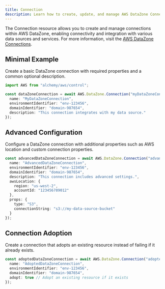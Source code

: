 ```yaml
---
title: Connection
description: Learn how to create, update, and manage AWS DataZone Connections using Alchemy Cloud Control.
---
```


The Connection resource allows you to create and manage connections within AWS DataZone, enabling connectivity and integration with various data sources and services. For more information, visit the [AWS DataZone Connections](https://docs.aws.amazon.com/datazone/latest/userguide/).

## Minimal Example

Create a basic DataZone connection with required properties and a common optional description.

```ts
import AWS from "alchemy/aws/control";

const dataZoneConnection = await AWS.DataZone.Connection("myDataZoneConnection", {
  name: "MyDataZoneConnection",
  environmentIdentifier: "env-123456",
  domainIdentifier: "domain-987654",
  description: "This connection integrates with my data source."
});
```

## Advanced Configuration

Configure a DataZone connection with additional properties such as AWS location and custom connection properties.

```ts
const advancedDataZoneConnection = await AWS.DataZone.Connection("advancedConnection", {
  name: "AdvancedDataZoneConnection",
  environmentIdentifier: "env-123456",
  domainIdentifier: "domain-987654",
  description: "This connection includes advanced settings.",
  awsLocation: {
    region: "us-west-2",
    accountId: "123456789012"
  },
  props: {
    type: "S3",
    connectionString: "s3://my-data-source-bucket"
  }
});
```

## Connection Adoption

Create a connection that adopts an existing resource instead of failing if it already exists.

```ts
const adoptedDataZoneConnection = await AWS.DataZone.Connection("adoptedConnection", {
  name: "AdoptedDataZoneConnection",
  environmentIdentifier: "env-123456",
  domainIdentifier: "domain-987654",
  adopt: true // Adopt an existing resource if it exists
});
```